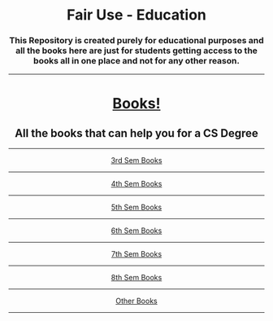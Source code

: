 <div align=center>
     <h1>Fair Use - Education</h1>
     <h3>
     This Repository is created purely for educational purposes and all the books here are just for students getting access to the books all in one place and not for any other reason.
     </h3>
     <hr>
<h1>
     <a href="http://sabyasachi-seal.github.io/Books/">
      Books!
    </a>
  </h1>
  <h2>All the books that can help you for a CS Degree</h2>
</div>
<hr>

<div align=center>
  <a href="https://ticollege-my.sharepoint.com/:f:/g/personal/13005320003_ticollege_org/Eus2JkRQMDpMmddGv4Rpp_IBx6OVZ0bYm526EeQqtpUzdA?e=aYkwKA">3rd Sem Books</a>
  <hr>
  <a href="https://ticollege-my.sharepoint.com/:f:/g/personal/13005320003_ticollege_org/EhEzOQwwO7pEjA7zE9c1UCABxxeguZYRpD0OdPVugrG6Cw?e=IgG6H8">4th Sem Books</a>
  <hr>
  <a href="https://ticollege-my.sharepoint.com/:f:/g/personal/13005320003_ticollege_org/EmdGOAR2sKNIo9F9euhZrSoBv3GLKPpB9VTPW2zv-VdiTA?e=FucRp9">5th Sem Books</a>
  <hr>
  <a href="https://ticollege-my.sharepoint.com/:f:/g/personal/13005320003_ticollege_org/ErxwAqTs3MNJprV2Gs-br_IBuzH1QOACMiGN0xKS8Uz02Q?e=OHWSHJ">6th Sem Books</a>
  <hr>
  <a href="https://ticollege-my.sharepoint.com/:f:/g/personal/13005320003_ticollege_org/EvZPqK7lepRBs548ud8_g3QB0_lIs7ExOf3PCgsXXyJHWA?e=6RENxG">7th Sem Books</a>
  <hr>
  <a href="https://github.com/seal-sabyasachi/StudyBooks/tree/master/CSE%208th%20Sem">8th Sem Books</a>
  <hr>
  <a href="https://ticollege-my.sharepoint.com/:f:/g/personal/13005320003_ticollege_org/Egzgum6CrztMiCQCcd901hQBEK567H_fKqBY3qW5CWNhbQ?e=WfsJGG">Other Books</a>
  <hr>
</div>
